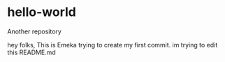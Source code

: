 # hello-world
Another repository

hey folks,
This is Emeka trying to create my first commit. im trying to edit this README.md 
